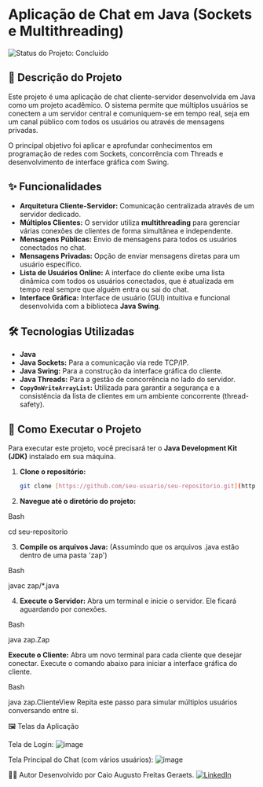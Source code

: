 # Aplicação de Chat em Java (Sockets e Multithreading)

![Status do Projeto: Concluído](https://img.shields.io/badge/status-concluído-brightgreen)

## 📝 Descrição do Projeto

Este projeto é uma aplicação de chat cliente-servidor desenvolvida em Java como um projeto acadêmico. O sistema permite que múltiplos usuários se conectem a um servidor central e comuniquem-se em tempo real, seja em um canal público com todos os usuários ou através de mensagens privadas.

O principal objetivo foi aplicar e aprofundar conhecimentos em programação de redes com Sockets, concorrência com Threads e desenvolvimento de interface gráfica com Swing.

## ✨ Funcionalidades

- **Arquitetura Cliente-Servidor:** Comunicação centralizada através de um servidor dedicado.
- **Múltiplos Clientes:** O servidor utiliza **multithreading** para gerenciar várias conexões de clientes de forma simultânea e independente.
- **Mensagens Públicas:** Envio de mensagens para todos os usuários conectados no chat.
- **Mensagens Privadas:** Opção de enviar mensagens diretas para um usuário específico.
- **Lista de Usuários Online:** A interface do cliente exibe uma lista dinâmica com todos os usuários conectados, que é atualizada em tempo real sempre que alguém entra ou sai do chat.
- **Interface Gráfica:** Interface de usuário (GUI) intuitiva e funcional desenvolvida com a biblioteca **Java Swing**.

## 🛠️ Tecnologias Utilizadas

- **Java**
- **Java Sockets:** Para a comunicação via rede TCP/IP.
- **Java Swing:** Para a construção da interface gráfica do cliente.
- **Java Threads:** Para a gestão de concorrência no lado do servidor.
- **`CopyOnWriteArrayList`:** Utilizada para garantir a segurança e a consistência da lista de clientes em um ambiente concorrente (thread-safety).

## 🚀 Como Executar o Projeto

Para executar este projeto, você precisará ter o **Java Development Kit (JDK)** instalado em sua máquina.

1. **Clone o repositório:**
   ```bash
   git clone [https://github.com/seu-usuario/seu-repositorio.git](https://github.com/seu-usuario/seu-repositorio.git)
   
2. **Navegue até o diretório do projeto:**

Bash

cd seu-repositorio

3. **Compile os arquivos Java:**
(Assumindo que os arquivos .java estão dentro de uma pasta 'zap')

Bash

javac zap/*.java

4. **Execute o Servidor:**
Abra um terminal e inicie o servidor. Ele ficará aguardando por conexões.

Bash

java zap.Zap

**Execute o Cliente:**
Abra um novo terminal para cada cliente que desejar conectar. Execute o comando abaixo para iniciar a interface gráfica do cliente.

Bash

java zap.ClienteView
Repita este passo para simular múltiplos usuários conversando entre si.

🖼️ Telas da Aplicação

Tela de Login:
![image](https://github.com/user-attachments/assets/a7ce9453-7c26-4ff8-aad8-e4c9840946da)

Tela Principal do Chat (com vários usuários):
![image](https://github.com/user-attachments/assets/396d7cfa-0d49-43d4-8e22-11b140590f0a)

👨‍💻 Autor
Desenvolvido por Caio Augusto Freitas Geraets.
[![LinkedIn](https://img.shields.io/badge/linkedin-%230077B5.svg?style=for-the-badge&logo=linkedin&logoColor=white)](https://www.linkedin.com/in/caio-geraets/)
